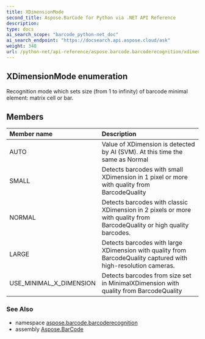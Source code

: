 ```yaml
---
title: XDimensionMode
second_title: Aspose.BarCode for Python via .NET API Reference
description: 
type: docs
ai_search_scope: "barcode_python-net_doc"
ai_search_endpoint: "https://docsearch.api.aspose.cloud/ask"
weight: 340
url: /python-net/api-reference/aspose.barcode.barcoderecognition/xdimensionmode/
---
```


## XDimensionMode enumeration

Recognition mode which sets size (from 1 to infinity) of barcode minimal element: matrix cell or bar.

## Members
| Member name | Description |
| :- | :- |
|AUTO|Value of XDimension is detected by AI (SVM). At this time the same as Normal|
|SMALL|Detects barcodes with small XDimension in 1 pixel or more with quality from BarcodeQuality|
|NORMAL|Detects barcodes with classic XDimension in 2 pixels or more with quality from BarcodeQuality or high quality barcodes.|
|LARGE|Detects barcodes with large XDimension with quality from BarcodeQuality captured with high-resolution cameras.|
|USE_MINIMAL_X_DIMENSION|Detects barcodes from size set in MinimalXDimension with quality from BarcodeQuality|

### See Also

* namespace [aspose.barcode.barcoderecognition](/barcode/python-net/api-reference/aspose.barcode.barcoderecognition/)
* assembly [Aspose.BarCode](/barcode/python-net/api-reference/)


